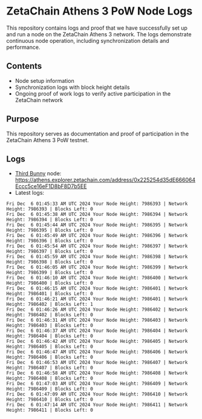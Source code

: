 # ZetaChain Athens 3 PoW Node Logs
This repository contains logs and proof that we have successfully set up and run a node on the ZetaChain Athens 3 network. The logs demonstrate continuous node operation, including synchronization details and performance.

## Contents
- Node setup information
- Synchronization logs with block height details
- Ongoing proof of work logs to verify active participation in the ZetaChain network

## Purpose
This repository serves as documentation and proof of participation in the ZetaChain Athens 3 PoW testnet.

## Logs

- [Third Bunny](https://thirdbunny.xyz/) node: https://athens.explorer.zetachain.com/address/0x225254d35dE666064Eccc5ce16eF1D8bF8D7b5EE
- Latest logs:
```
Fri Dec  6 01:45:33 AM UTC 2024 Your Node Height: 7986393 | Network Height: 7986393 | Blocks Left: 0
Fri Dec  6 01:45:38 AM UTC 2024 Your Node Height: 7986394 | Network Height: 7986394 | Blocks Left: 0
Fri Dec  6 01:45:44 AM UTC 2024 Your Node Height: 7986395 | Network Height: 7986395 | Blocks Left: 0
Fri Dec  6 01:45:49 AM UTC 2024 Your Node Height: 7986396 | Network Height: 7986396 | Blocks Left: 0
Fri Dec  6 01:45:54 AM UTC 2024 Your Node Height: 7986397 | Network Height: 7986397 | Blocks Left: 0
Fri Dec  6 01:45:59 AM UTC 2024 Your Node Height: 7986398 | Network Height: 7986398 | Blocks Left: 0
Fri Dec  6 01:46:05 AM UTC 2024 Your Node Height: 7986399 | Network Height: 7986399 | Blocks Left: 0
Fri Dec  6 01:46:10 AM UTC 2024 Your Node Height: 7986400 | Network Height: 7986400 | Blocks Left: 0
Fri Dec  6 01:46:15 AM UTC 2024 Your Node Height: 7986401 | Network Height: 7986401 | Blocks Left: 0
Fri Dec  6 01:46:21 AM UTC 2024 Your Node Height: 7986401 | Network Height: 7986402 | Blocks Left: 1
Fri Dec  6 01:46:26 AM UTC 2024 Your Node Height: 7986402 | Network Height: 7986402 | Blocks Left: 0
Fri Dec  6 01:46:31 AM UTC 2024 Your Node Height: 7986403 | Network Height: 7986403 | Blocks Left: 0
Fri Dec  6 01:46:37 AM UTC 2024 Your Node Height: 7986404 | Network Height: 7986404 | Blocks Left: 0
Fri Dec  6 01:46:42 AM UTC 2024 Your Node Height: 7986405 | Network Height: 7986405 | Blocks Left: 0
Fri Dec  6 01:46:47 AM UTC 2024 Your Node Height: 7986406 | Network Height: 7986406 | Blocks Left: 0
Fri Dec  6 01:46:53 AM UTC 2024 Your Node Height: 7986407 | Network Height: 7986407 | Blocks Left: 0
Fri Dec  6 01:46:58 AM UTC 2024 Your Node Height: 7986408 | Network Height: 7986408 | Blocks Left: 0
Fri Dec  6 01:47:03 AM UTC 2024 Your Node Height: 7986409 | Network Height: 7986409 | Blocks Left: 0
Fri Dec  6 01:47:09 AM UTC 2024 Your Node Height: 7986410 | Network Height: 7986410 | Blocks Left: 0
Fri Dec  6 01:47:14 AM UTC 2024 Your Node Height: 7986411 | Network Height: 7986411 | Blocks Left: 0
```
